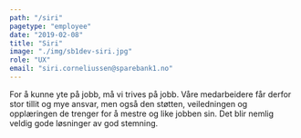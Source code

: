 ```yaml
---
path: "/siri"
pagetype: "employee"
date: "2019-02-08"
title: "Siri"
image: "./img/sb1dev-siri.jpg"
role: "UX"
email: "siri.corneliussen@sparebank1.no"
---
```


For å kunne yte på jobb, må vi trives på jobb. Våre medarbeidere får derfor stor tillit og mye ansvar, men også den støtten, veiledningen og opplæringen de trenger for å mestre og like jobben sin. Det blir nemlig veldig gode løsninger av god stemning.

